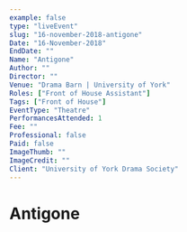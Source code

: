 ```yaml
---
example: false
type: "liveEvent"
slug: "16-november-2018-antigone"
Date: "16-November-2018"
EndDate: ""
Name: "Antigone"
Author: ""
Director: ""
Venue: "Drama Barn | University of York"
Roles: ["Front of House Assistant"]
Tags: ["Front of House"]
EventType: "Theatre"
PerformancesAttended: 1
Fee: ""
Professional: false
Paid: false
ImageThumb: ""
ImageCredit: ""
Client: "University of York Drama Society"
---
```


# Antigone

